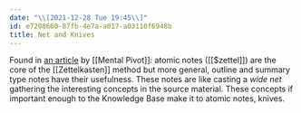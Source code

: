 ```yaml
---
date: "\\[2021-12-28 Tue 19:45\\]"
id: e7208660-87fb-4e7a-a017-a03110f6948b
title: Net and Knives
---
```


Found in [an article](https://mentalpivot.com/nets-and-knives-the-interplay-between-expansive-and-atomic-notes/) by [[Mental Pivot]]: atomic notes ([[$zettel]]) are the core of the [[Zettelkasten]] method but more general, outline and summary type notes have their usefulness. These notes are like casting a *wide net* gathering the interesting concepts in the source material. These concepts if important enough to the Knowledge Base make it to atomic notes, knives.
